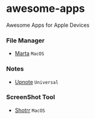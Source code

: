 # awesome-apps
Awesome Apps for Apple Devices

### File Manager
- [Marta](https://marta.sh) `MacOS`

### Notes
- [Upnote](https://getupnote.com) `Universal`

### ScreenShot Tool
- [Shotrr](https://shottr.cc) `MacOS`
